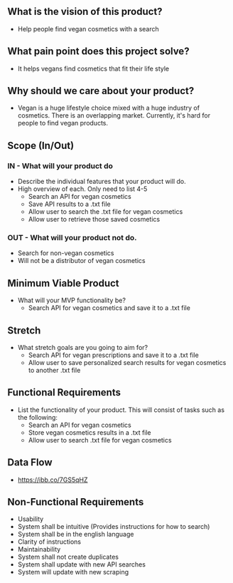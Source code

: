## What is the vision of this product?
* Help people find vegan cosmetics with a search

## What pain point does this project solve?
* It helps vegans find cosmetics that fit their life style

## Why should we care about your product?
* Vegan is a huge lifestyle choice mixed with a huge industry of cosmetics. There is an overlapping market. Currently, it's hard for people to find vegan products. 

## Scope (In/Out)
### IN - What will your product do
* Describe the individual features that your product will do.
* High overview of each. Only need to list 4-5
  * Search an API for vegan cosmetics
  * Save API results to a .txt file
  * Allow user to search the .txt file for vegan cosmetics
  * Allow user to retrieve those saved cosmetics
### OUT - What will your product not do.
* Search for non-vegan cosmetics
* Will not be a distributor of vegan cosmetics 

## Minimum Viable Product 
* What will your MVP functionality be?
  * Search API for vegan cosmetics and save it to a .txt file

## Stretch
* What stretch goals are you going to aim for?
  * Search API for vegan prescriptions and save it to a .txt file
  * Allow user to save personalized search results for vegan cosmetics to another .txt file
  
## Functional Requirements
* List the functionality of your product. This will consist of tasks such as the following:
  * Search an API for vegan cosmetics
  * Store vegan cosmetics results in a .txt file
  * Allow user to search .txt file for vegan cosmetics
  
## Data Flow
* https://ibb.co/7GS5qHZ

## Non-Functional Requirements
* Usability
 * System shall be intuitive (Provides instructions for how to search)
 * System shall be in the english language
 * Clarity of instructions
* Maintainability
 * System shall not create duplicates
 * System shall update with new API searches
 * System will update with new scraping
